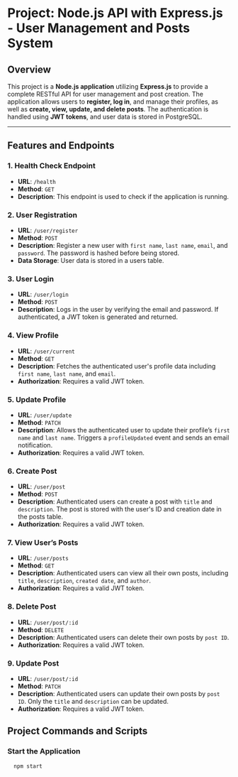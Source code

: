 # Project: Node.js API with Express.js - User Management and Posts System

## Overview

This project is a **Node.js application** utilizing **Express.js** to provide a complete RESTful API for user management
and post creation. The application allows users to **register, log in**, and manage their profiles, as well as **create,
view, update, and delete posts**. The authentication is handled using **JWT tokens**, and user data is stored in PostgreSQL.

---

## Features and Endpoints

### 1. **Health Check Endpoint**

- **URL**: `/health`
- **Method**: `GET`
- **Description**: This endpoint is used to check if the application is running.

### 2. **User Registration**

- **URL**: `/user/register`
- **Method**: `POST`
- **Description**: Register a new user with `first name`, `last name`, `email`, and `password`. The password is hashed
  before being stored.
- **Data Storage**: User data is stored in a users table.

### 3. **User Login**

- **URL**: `/user/login`
- **Method**: `POST`
- **Description**: Logs in the user by verifying the email and password. If authenticated, a JWT token is generated and
  returned.

### 4. **View Profile**

- **URL**: `/user/current`
- **Method**: `GET`
- **Description**: Fetches the authenticated user's profile data including `first name`, `last name`, and `email`.
- **Authorization**: Requires a valid JWT token.

### 5. **Update Profile**

- **URL**: `/user/update`
- **Method**: `PATCH`
- **Description**: Allows the authenticated user to update their profile’s `first name` and `last name`. Triggers
  a `profileUpdated` event and sends an email notification.
- **Authorization**: Requires a valid JWT token.

### 6. **Create Post**

- **URL**: `/user/post`
- **Method**: `POST`
- **Description**: Authenticated users can create a post with `title` and `description`. The post is stored with the
  user's ID and creation date in the posts table.
- **Authorization**: Requires a valid JWT token.

### 7. **View User’s Posts**

- **URL**: `/user/posts`
- **Method**: `GET`
- **Description**: Authenticated users can view all their own posts, including `title`, `description`, `created date`,
  and `author`.
- **Authorization**: Requires a valid JWT token.

### 8. **Delete Post**

- **URL**: `/user/post/:id`
- **Method**: `DELETE`
- **Description**: Authenticated users can delete their own posts by `post ID`.
- **Authorization**: Requires a valid JWT token.

### 9. **Update Post**

- **URL**: `/user/post/:id`
- **Method**: `PATCH`
- **Description**: Authenticated users can update their own posts by `post ID`. Only the `title` and `description` can
  be updated.
- **Authorization**: Requires a valid JWT token.

## Project Commands and Scripts

### Start the Application

```bash
  npm start
```
